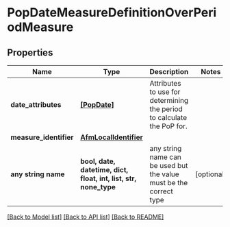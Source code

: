 # PopDateMeasureDefinitionOverPeriodMeasure


## Properties
Name | Type | Description | Notes
------------ | ------------- | ------------- | -------------
**date_attributes** | [**[PopDate]**](PopDate.md) | Attributes to use for determining the period to calculate the PoP for. | 
**measure_identifier** | [**AfmLocalIdentifier**](AfmLocalIdentifier.md) |  | 
**any string name** | **bool, date, datetime, dict, float, int, list, str, none_type** | any string name can be used but the value must be the correct type | [optional]

[[Back to Model list]](../README.md#documentation-for-models) [[Back to API list]](../README.md#documentation-for-api-endpoints) [[Back to README]](../README.md)


